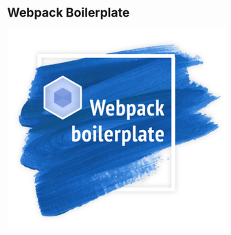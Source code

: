 # Webpack Boilerplate
<img src="https://github.com/VladimirHumeniuk/vladimirhumeniuk.github.io/blob/master/logo-boilerplate.png" styles="text-align: center; max-width: 500px;" />
